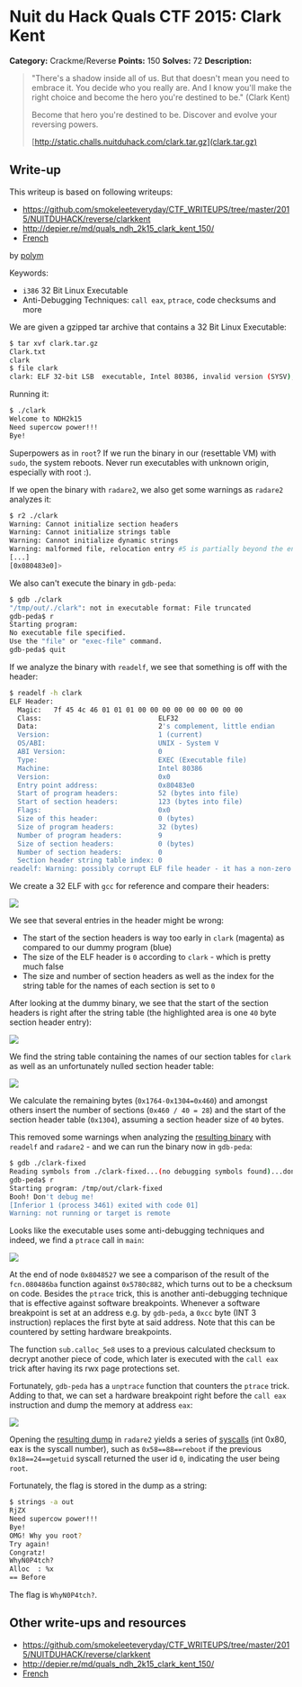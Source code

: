 # Nuit du Hack Quals CTF 2015: Clark Kent

**Category:** Crackme/Reverse
**Points:** 150
**Solves:** 72
**Description:** 

> "There's a shadow inside all of us. But that doesn't mean you need to embrace it. You decide who you really are. And I know you'll make the right choice and become the hero you're destined to be." (Clark Kent)
> 
> Become that hero you're destined to be. Discover and evolve your reversing powers.
> 
> [http://static.challs.nuitduhack.com/clark.tar.gz](clark.tar.gz)

## Write-up

This writeup is based on following writeups:

* <https://github.com/smokeleeteveryday/CTF_WRITEUPS/tree/master/2015/NUITDUHACK/reverse/clarkkent>
* <http://depier.re/md/quals_ndh_2k15_clark_kent_150/>
* [French](https://wiki.zenk-security.com/doku.php?id=ndhquals2015:clark_kent)

by [polym](https://github.com/abpolym)

Keywords:

* `i386` 32 Bit Linux Executable
* Anti-Debugging Techniques: `call eax`, `ptrace`, code checksums and more

We are given a gzipped tar archive that contains a 32 Bit Linux Executable:

```bash
$ tar xvf clark.tar.gz 
Clark.txt
clark
$ file clark
clark: ELF 32-bit LSB  executable, Intel 80386, invalid version (SYSV), for GNU/Linux 2.6.24, dynamically linked (uses shared libs), corrupted section header size
```

Running it:

```bash
$ ./clark 
Welcome to NDH2k15
Need supercow power!!!
Bye!
```

Superpowers as in `root`? If we run the binary in our (resettable VM) with `sudo`, the system reboots. Never run executables with unknown origin, especially with root :).

If we open the binary with `radare2`, we also get some warnings as `radare2` analyzes it:

```bash
$ r2 ./clark
Warning: Cannot initialize section headers
Warning: Cannot initialize strings table
Warning: Cannot initialize dynamic strings
Warning: malformed file, relocation entry #5 is partially beyond the end of section 1.
[...]
[0x080483e0]> 
```

We also can't execute the binary in `gdb-peda`:

```bash
$ gdb ./clark
"/tmp/out/./clark": not in executable format: File truncated
gdb-peda$ r
Starting program:  
No executable file specified.
Use the "file" or "exec-file" command.
gdb-peda$ quit
```

If we analyze the binary with `readelf`, we see that something is off with the header:

```bash
$ readelf -h clark
ELF Header:
  Magic:   7f 45 4c 46 01 01 01 00 00 00 00 00 00 00 00 00 
  Class:                             ELF32
  Data:                              2's complement, little endian
  Version:                           1 (current)
  OS/ABI:                            UNIX - System V
  ABI Version:                       0
  Type:                              EXEC (Executable file)
  Machine:                           Intel 80386
  Version:                           0x0
  Entry point address:               0x80483e0
  Start of program headers:          52 (bytes into file)
  Start of section headers:          123 (bytes into file)
  Flags:                             0x0
  Size of this header:               0 (bytes)
  Size of program headers:           32 (bytes)
  Number of program headers:         9
  Size of section headers:           0 (bytes)
  Number of section headers:         0
  Section header string table index: 0
readelf: Warning: possibly corrupt ELF file header - it has a non-zero section header offset, but no section headers
```

We create a 32 ELF with `gcc` for reference and compare their headers:

![](./colordiff.png)

We see that several entries in the header might be wrong:

* The start of the section headers is way too early in `clark` (magenta) as compared to our dummy program (blue)
* The size of the ELF header is `0` according to `clark` - which is pretty much false
* The size and number of section headers as well as the index for the string table for the names of each section is set to `0`

After looking at the dummy binary, we see that the start of the section headers is right after the string table (the highlighted area is one `40` byte section header entry):

![](./sections-dummy.png)

We find the string table containing the names of our section tables for `clark` as well as an unfortunately nulled section header table:

![](./sections-clark.png)

We calculate the remaining bytes (`0x1764-0x1304=0x460`) and amongst others insert the number of sections (`0x460 / 40 = 28`) and the start of the section header table (`0x1304`), assuming a section header size of `40` bytes.

This removed some warnings when analyzing the [resulting binary](./clark-fixed) with `readelf` and `radare2` - and we can run the binary now in `gdb-peda`:

```bash
$ gdb ./clark-fixed 
Reading symbols from ./clark-fixed...(no debugging symbols found)...done.
gdb-peda$ r
Starting program: /tmp/out/clark-fixed 
Booh! Don't debug me!
[Inferior 1 (process 3461) exited with code 01]
Warning: not running or target is remote
```

Looks like the executable uses some anti-debugging techniques and indeed, we find a `ptrace` call in `main`:

![](./main.png)

At the end of node `0x8048527` we see a comparison of the result of the `fcn.080486ba` function against `0x5780c882`, which turns out to be a checksum on code.
Besides the `ptrace` trick, this is another anti-debugging technique that is effective against software breakpoints.
Whenever a software breakpoint is set at an address e.g. by `gdb-peda`, a `0xcc` byte (INT 3 instruction) replaces the first byte at said address.
Note that this can be countered by setting hardware breakpoints.

The function `sub.calloc_5e8` uses to a previous calculated checksum to decrypt another piece of code, which later is executed with the `call eax` trick after having its rwx page protections set.

Fortunately, `gdb-peda` has a `unptrace` function that counters the `ptrace` trick.
Adding to that, we can set a hardware breakpoint right before the `call eax` instruction and dump the memory at address `eax`:

![](./dumpmem.png)

Opening the [resulting dump](./out) in `radare2` yields a series of [syscalls](http://docs.cs.up.ac.za/programming/asm/derick_tut/syscalls.html) (int 0x80, eax is the syscall number), such as `0x58==88==reboot` if the previous `0x18==24==getuid` syscall returned the user id `0`, indicating the user being `root`.

Fortunately, the flag is stored in the dump as a string:

```bash
$ strings -a out
RjZX
Need supercow power!!!
Bye!
OMG! Why you root?
Try again!
Congratz!
WhyN0P4tch?
Alloc  : %x
== Before
```

The flag is `WhyN0P4tch?`.

## Other write-ups and resources

* <https://github.com/smokeleeteveryday/CTF_WRITEUPS/tree/master/2015/NUITDUHACK/reverse/clarkkent>
* <http://depier.re/md/quals_ndh_2k15_clark_kent_150/>
* [French](https://wiki.zenk-security.com/doku.php?id=ndhquals2015:clark_kent)